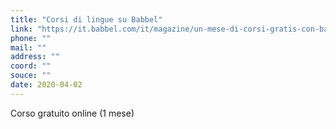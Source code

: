 ```yaml
---
title: "Corsi di lingue su Babbel"
link: "https://it.babbel.com/it/magazine/un-mese-di-corsi-gratis-con-babbel"
phone: ""
mail: ""
address: ""
coord: ""
souce: ""
date: 2020-04-02
---
```


Corso gratuito online (1 mese)
